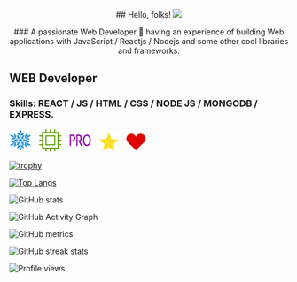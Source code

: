 <p align="center">
##  Hello, folks! <img src="https://raw.githubusercontent.com/MartinHeinz/MartinHeinz/master/wave.gif" width="30px">
</p>

<p align="center">
  ### A passionate Web Developer 🚀 having an experience of building Web applications with JavaScript / Reactjs / Nodejs  and some other cool libraries and frameworks.
</p>

## WEB Developer

### Skills: REACT / JS / HTML / CSS / NODE JS / MONGODB / EXPRESS.


<!--
**manju14m/manju14m** is a ✨ _special_ ✨ repository because its `README.md` (this file) appears on your GitHub profile.

Here are some ideas to get you started:

- 🔭 I’m currently working on ...
- 🌱 I’m currently learning FullStack Web Development
- 👯 I’m looking to collaborate on ...
- 💬 Ask me about ...
- 📫 How to reach me: ...
- 😄 Pronouns: ...
- ⚡ Fun fact: ...
-->


<!-- 
[<img src='https://cdn.jsdelivr.net/npm/simple-icons@3.0.1/icons/github.svg' alt='github' height='40'>](https://github.com/manju14m)   -->

<a href='https://archiveprogram.github.com/'><img src='https://raw.githubusercontent.com/acervenky/animated-github-badges/master/assets/acbadge.gif' width='40' height='40'></a> <a href='https://docs.github.com/en/developers'><img src='https://raw.githubusercontent.com/acervenky/animated-github-badges/master/assets/devbadge.gif' width='40' height='40'></a> <a href='https://github.com/pricing'><img src='https://raw.githubusercontent.com/acervenky/animated-github-badges/master/assets/pro.gif' width='40' height='40'></a> <a href='https://stars.github.com/'><img src='https://raw.githubusercontent.com/acervenky/animated-github-badges/master/assets/starbadge.gif' width='35' height='35'></a> <a href='https://docs.github.com/en/github/supporting-the-open-source-community-with-github-sponsors'><img src='https://raw.githubusercontent.com/acervenky/animated-github-badges/master/assets/sponsorbadge.gif' width='35' height='35'></a> 

[![trophy](https://github-profile-trophy.vercel.app/?username=manju14m)](https://github.com/ryo-ma/github-profile-trophy)

[![Top Langs](https://github-readme-stats.vercel.app/api/top-langs/?username=manju14m)](https://github.com/anuraghazra/github-readme-stats)

![GitHub stats](https://github-readme-stats.vercel.app/api?username=manju14m&show_icons=true)  

![GitHub Activity Graph](https://activity-graph.herokuapp.com/graph?username=manju14m)  

![GitHub metrics](https://metrics.lecoq.io/manju14m)  

![GitHub streak stats](https://github-readme-streak-stats.herokuapp.com/?user=manju14m)  

![Profile views](https://gpvc.arturio.dev/manju14m)  
